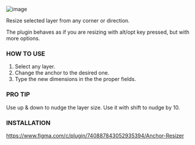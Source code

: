 ![image](https://user-images.githubusercontent.com/1207863/63844575-22098180-c991-11e9-868c-de638387761f.png)

Resize selected layer from any corner or direction.

The plugin behaves as if you are resizing with alt/opt key pressed, but with more options.

### HOW TO USE
1. Select any layer.
2. Change the anchor to the desired one.
3. Type the new dimensions in the the proper fields.

### PRO TIP
Use up & down to nudge the layer size.  Use it with shift to nudge by 10.

### INSTALLATION
https://www.figma.com/c/plugin/740887843052935394/Anchor-Resizer

